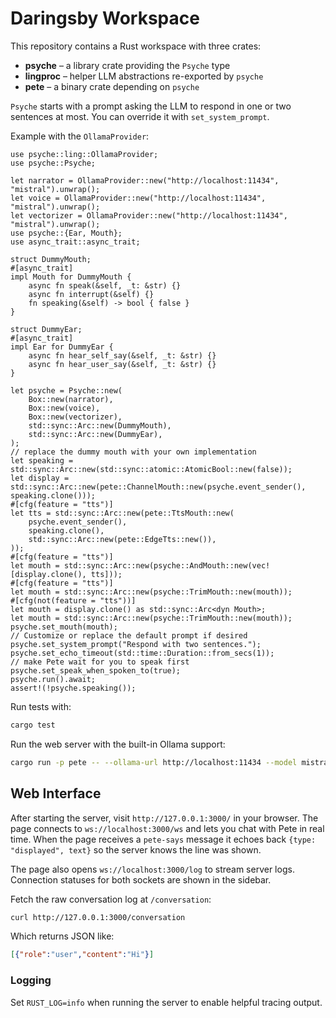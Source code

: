 # Daringsby Workspace

This repository contains a Rust workspace with three crates:

- **psyche** – a library crate providing the `Psyche` type
- **lingproc** – helper LLM abstractions re-exported by `psyche`
- **pete** – a binary crate depending on `psyche`

`Psyche` starts with a prompt asking the LLM to respond in one or two sentences at most. You can override it with `set_system_prompt`.

Example with the `OllamaProvider`:

```rust,no_run
use psyche::ling::OllamaProvider;
use psyche::Psyche;

let narrator = OllamaProvider::new("http://localhost:11434", "mistral").unwrap();
let voice = OllamaProvider::new("http://localhost:11434", "mistral").unwrap();
let vectorizer = OllamaProvider::new("http://localhost:11434", "mistral").unwrap();
use psyche::{Ear, Mouth};
use async_trait::async_trait;

struct DummyMouth;
#[async_trait]
impl Mouth for DummyMouth {
    async fn speak(&self, _t: &str) {}
    async fn interrupt(&self) {}
    fn speaking(&self) -> bool { false }
}

struct DummyEar;
#[async_trait]
impl Ear for DummyEar {
    async fn hear_self_say(&self, _t: &str) {}
    async fn hear_user_say(&self, _t: &str) {}
}

let psyche = Psyche::new(
    Box::new(narrator),
    Box::new(voice),
    Box::new(vectorizer),
    std::sync::Arc::new(DummyMouth),
    std::sync::Arc::new(DummyEar),
);
// replace the dummy mouth with your own implementation
let speaking = std::sync::Arc::new(std::sync::atomic::AtomicBool::new(false));
let display = std::sync::Arc::new(pete::ChannelMouth::new(psyche.event_sender(), speaking.clone()));
#[cfg(feature = "tts")]
let tts = std::sync::Arc::new(pete::TtsMouth::new(
    psyche.event_sender(),
    speaking.clone(),
    std::sync::Arc::new(pete::EdgeTts::new()),
));
#[cfg(feature = "tts")]
let mouth = std::sync::Arc::new(psyche::AndMouth::new(vec![display.clone(), tts]));
#[cfg(feature = "tts")]
let mouth = std::sync::Arc::new(psyche::TrimMouth::new(mouth));
#[cfg(not(feature = "tts"))]
let mouth = display.clone() as std::sync::Arc<dyn Mouth>;
let mouth = std::sync::Arc::new(psyche::TrimMouth::new(mouth));
psyche.set_mouth(mouth);
// Customize or replace the default prompt if desired
psyche.set_system_prompt("Respond with two sentences.");
psyche.set_echo_timeout(std::time::Duration::from_secs(1));
// make Pete wait for you to speak first
psyche.set_speak_when_spoken_to(true);
psyche.run().await;
assert!(!psyche.speaking());
```


Run tests with:

```sh
cargo test
```

Run the web server with the built-in Ollama support:

```sh
cargo run -p pete -- --ollama-url http://localhost:11434 --model mistral
```
## Web Interface

After starting the server, visit `http://127.0.0.1:3000/` in your browser. The page connects to `ws://localhost:3000/ws` and lets you chat with Pete in real time.
When the page receives a `pete-says` message it echoes back `{type: "displayed", text}` so the server knows the line was shown.

The page also opens `ws://localhost:3000/log` to stream server logs. Connection statuses for both sockets are shown in the sidebar.

Fetch the raw conversation log at `/conversation`:

```sh
curl http://127.0.0.1:3000/conversation
```

Which returns JSON like:

```json
[{"role":"user","content":"Hi"}]
```

### Logging

Set `RUST_LOG=info` when running the server to enable helpful tracing output.
